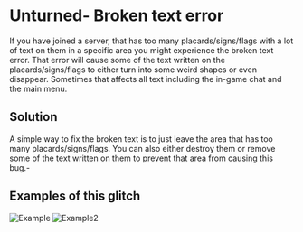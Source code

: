 # Unturned- Broken text error
 If you have joined a server, that has too many placards/signs/flags with a lot of text on them in a specific area you might experience the broken text error. That error will cause some of the text written on the placards/signs/flags to either turn into some weird shapes or even disappear. Sometimes that affects all text including the in-game chat and the main menu.

## Solution
A simple way to fix the broken text is to just leave the area that has too many placards/signs/flags. You can also either destroy them or remove some of the text written on them to prevent that area from causing this bug.- 

## Examples of this glitch
![Example](https://cdn.discordapp.com/attachments/697596040408203334/721866299575238796/unknown.png "Example in the main menu")
![Example2](https://cdn.discordapp.com/attachments/697596040408203334/721866075515518993/unknown.png "Example In-game")
